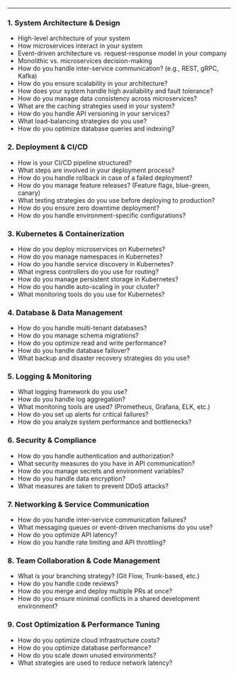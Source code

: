 
---

### **1. System Architecture & Design**

- High-level architecture of your system
- How microservices interact in your system
- Event-driven architecture vs. request-response model in your company
- Monolithic vs. microservices decision-making
- How do you handle inter-service communication? (e.g., REST, gRPC, Kafka)
- How do you ensure scalability in your architecture?
- How does your system handle high availability and fault tolerance?
- How do you manage data consistency across microservices?
- What are the caching strategies used in your system?
- How do you handle API versioning in your services?
- What load-balancing strategies do you use?
- How do you optimize database queries and indexing?

### **2. Deployment & CI/CD**

- How is your CI/CD pipeline structured?
- What steps are involved in your deployment process?
- How do you handle rollback in case of a failed deployment?
- How do you manage feature releases? (Feature flags, blue-green, canary)
- What testing strategies do you use before deploying to production?
- How do you ensure zero downtime deployment?
- How do you handle environment-specific configurations?

### **3. Kubernetes & Containerization**

- How do you deploy microservices on Kubernetes?
- How do you manage namespaces in Kubernetes?
- How do you handle service discovery in Kubernetes?
- What ingress controllers do you use for routing?
- How do you manage persistent storage in Kubernetes?
- How do you handle auto-scaling in your cluster?
- What monitoring tools do you use for Kubernetes?

### **4. Database & Data Management**

- How do you handle multi-tenant databases?
- How do you manage schema migrations?
- How do you optimize read and write performance?
- How do you handle database failover?
- What backup and disaster recovery strategies do you use?

### **5. Logging & Monitoring**

- What logging framework do you use?
- How do you handle log aggregation?
- What monitoring tools are used? (Prometheus, Grafana, ELK, etc.)
- How do you set up alerts for critical failures?
- How do you analyze system performance and bottlenecks?

### **6. Security & Compliance**

- How do you handle authentication and authorization?
- What security measures do you have in API communication?
- How do you manage secrets and environment variables?
- How do you handle data encryption?
- What measures are taken to prevent DDoS attacks?

### **7. Networking & Service Communication**

- How do you handle inter-service communication failures?
- What messaging queues or event-driven mechanisms do you use?
- How do you optimize API latency?
- How do you handle rate limiting and API throttling?

### **8. Team Collaboration & Code Management**

- What is your branching strategy? (Git Flow, Trunk-based, etc.)
- How do you handle code reviews?
- How do you merge and deploy multiple PRs at once?
- How do you ensure minimal conflicts in a shared development environment?

### **9. Cost Optimization & Performance Tuning**

- How do you optimize cloud infrastructure costs?
- How do you optimize database performance?
- How do you scale down unused environments?
- What strategies are used to reduce network latency?
